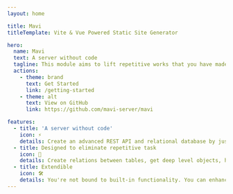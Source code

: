 ```yaml
---
layout: home

title: Mavi
titleTemplate: Vite & Vue Powered Static Site Generator

hero:
  name: Mavi
  text: A server without code
  tagline: This module aims to lift repetitive works that you have made every time building a server from scratch.
  actions:
    - theme: brand
      text: Get Started
      link: /getting-started
    - theme: alt
      text: View on GitHub
      link: https://github.com/mavi-server/mavi

features:
  - title: 'A server without code'
    icon: ⚡️
    details: Create an advanced REST API and relational database by just configurations.
  - title: Designed to eliminate repetitive task
    icon: 🖖
    details: Create relations between tables, get deep level objects, have essential queries, upload and serve files, authorize and customize and don't write single line of code!
  - title: Extendible
    icon: 🛠️
    details: You're not bound to built-in functionality. You can enhance your routes with your custom controllers, middlewares, utils...
---
```


